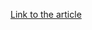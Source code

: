 [Link to the article](https://www.fortinet.com/blog/threat-research/bandook-persistent-threat-that-keeps-evolving)

